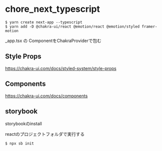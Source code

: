 # chore_next_typescript

```
$ yarn create next-app --typescript
$ yarn add -D @chakra-ui/react @emotion/react @emotion/styled framer-motion
```

_app.tsx の ComponentをChakraProviderで包む

## Style Props

https://chakra-ui.com/docs/styled-system/style-props

## Components

https://chakra-ui.com/docs/components

## storybook

storybookのinstall

reactのプロジェクトフォルダで実行する

```
$ npx sb init
```

